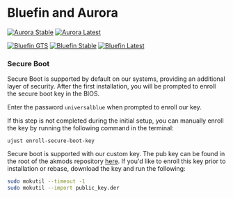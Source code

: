 # Bluefin and Aurora

[![Aurora Stable](https://github.com/APoorDev/bluefin/actions/workflows/build-coreos-aurora.yml/badge.svg)](https://github.com/APoorDev/bluefin/actions/workflows/build-coreos-aurora.yml) [![Aurora Latest](https://github.com/APoorDev/bluefin/actions/workflows/build-latest-aurora.yml/badge.svg)](https://github.com/APoorDev/bluefin/actions/workflows/build-latest-aurora.yml) 

[![Bluefin GTS](https://github.com/APoorDev/bluefin/actions/workflows/build-gts-bluefin.yml/badge.svg)](https://github.com/APoorDev/bluefin/actions/workflows/build-gts-bluefin.yml) [![Bluefin Stable](https://github.com/APoorDev/bluefin/actions/workflows/build-coreos-bluefin.yml/badge.svg)](https://github.com/APoorDev/bluefin/actions/workflows/build-coreos-bluefin.yml) [![Bluefin Latest](https://github.com/APoorDev/bluefin/actions/workflows/build-latest-bluefin.yml/badge.svg)](https://github.com/APoorDev/bluefin/actions/workflows/build-latest-bluefin.yml) 

### Secure Boot

Secure Boot is supported by default on our systems, providing an additional layer of security. After the first installation, you will be prompted to enroll the secure boot key in the BIOS.

Enter the password `universalblue`
when prompted to enroll our key.

If this step is not completed during the initial setup, you can manually enroll the key by running the following command in the terminal:

`
ujust enroll-secure-boot-key
`

Secure boot is supported with our custom key. The pub key can be found in the root of the akmods repository [here](https://github.com/ublue-os/akmods/raw/main/certs/public_key.der).
If you'd like to enroll this key prior to installation or rebase, download the key and run the following:

```bash
sudo mokutil --timeout -1
sudo mokutil --import public_key.der
